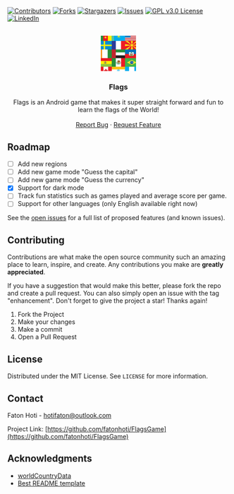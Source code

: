 <div id="top"></div>
<!--
*** Thanks for checking out the Best-README-Template. If you have a suggestion
*** that would make this better, please fork the repo and create a pull request
*** or simply open an issue with the tag "enhancement".
*** Don't forget to give the project a star!
*** Thanks again! Now go create something AMAZING! :D
-->



<!-- PROJECT SHIELDS -->
<!--
*** I'm using markdown "reference style" links for readability.
*** Reference links are enclosed in brackets [ ] instead of parentheses ( ).
*** See the bottom of this document for the declaration of the reference variables
*** for contributors-url, forks-url, etc. This is an optional, concise syntax you may use.
*** https://www.markdownguide.org/basic-syntax/#reference-style-links
-->
[![Contributors][contributors-shield]][contributors-url]
[![Forks][forks-shield]][forks-url]
[![Stargazers][stars-shield]][stars-url]
[![Issues][issues-shield]][issues-url]
[![GPL v3.0 License][license-shield]][license-url]
[![LinkedIn][linkedin-shield]][linkedin-url]



<!-- PROJECT LOGO -->
<br />
<div align="center">
  <a href="https://github.com/fatonhoti/Flags">
    <img src="images/logo.png" alt="Logo" width="80" height="80">
  </a>

<h3 align="center">Flags</h3>
  <p align="center">
    Flags is an Android game that makes it super straight forward and fun to learn the flags of the World!
    <br />
    <br />
    <a href="https://github.com/fatonhoti/Flags/issues">Report Bug</a>
    ·
    <a href="https://github.com/fatonhoti/Flags/issues">Request Feature</a>
  </p>
</div>

<!-- ROADMAP -->
## Roadmap

- [ ] Add new regions
- [ ] Add new game mode "Guess the capital"
- [ ] Add new game mode "Guess the currency"
- [x] Support for dark mode
- [ ] Track fun statistics such as games played and average score per game.
- [ ] Support for other languages (only English available right now)

See the [open issues](https://github.com/fatonhoti/Flags/issues) for a full list of proposed features (and known issues).

<!-- CONTRIBUTING -->
## Contributing

Contributions are what make the open source community such an amazing place to learn, inspire, and create. Any contributions you make are **greatly appreciated**.

If you have a suggestion that would make this better, please fork the repo and create a pull request. You can also simply open an issue with the tag "enhancement".
Don't forget to give the project a star! Thanks again!

1. Fork the Project
2. Make your changes
3. Make a commit
5. Open a Pull Request

<!-- LICENSE -->
## License

Distributed under the MIT License. See `LICENSE` for more information.

<!-- CONTACT -->
## Contact

Faton Hoti - hotifaton@outlook.com

Project Link: [https://github.com/fatonhoti/FlagsGame](https://github.com/fatonhoti/FlagsGame)

<!-- ACKNOWLEDGMENTS -->
## Acknowledgments

* [worldCountryData](https://github.com/blongho/worldCountryData)
* [Best README template](https://github.com/othneildrew/Best-README-Template)

<!-- MARKDOWN LINKS & IMAGES -->
<!-- https://www.markdownguide.org/basic-syntax/#reference-style-links -->
[contributors-shield]: https://img.shields.io/github/contributors/fatonhoti/FlagsGame.svg?style=for-the-badge
[contributors-url]: https://github.com/fatonhoti/FlagsGame/graphs/contributors
[forks-shield]: https://img.shields.io/github/forks/fatonhoti/FlagsGame.svg?style=for-the-badge
[forks-url]: https://github.com/fatonhoti/FlagsGame/network/members
[stars-shield]: https://img.shields.io/github/stars/fatonhoti/Flags.svg?style=for-the-badge
[stars-url]: https://github.com/fatonhoti/Flags/stargazers
[issues-shield]: https://img.shields.io/github/issues/fatonhoti/FlagsGame.svg?style=for-the-badge
[issues-url]: https://github.com/fatonhoti/FlagsGame/issues
[license-shield]: https://img.shields.io/github/license/fatonhoti/FlagsGame.svg?style=for-the-badge
[license-url]: https://github.com/fatonhoti/Flags/blob/main/LICENSE.txt
[linkedin-shield]: https://img.shields.io/badge/-LinkedIn-black.svg?style=for-the-badge&logo=linkedin&colorB=555
[linkedin-url]: https://www.linkedin.com/in/faton-hoti-8318b0224/
